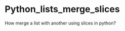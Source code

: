 Python_lists_merge_slices
=========================

How merge a list with another using slices in python? 

